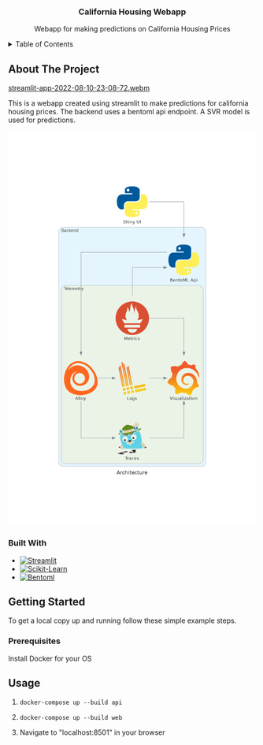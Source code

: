 <h3 align="center">California Housing Webapp</h3>

  <p align="center">
    Webapp for making predictions on California Housing Prices
    <br />
  </p>
</div>



<!-- TABLE OF CONTENTS -->
<details>
  <summary>Table of Contents</summary>
  <ol>
    <li>
      <a href="#about-the-project">About The Project</a>
      <ul>
        <li><a href="#built-with">Built With</a></li>
      </ul>
    </li>
    <li>
      <a href="#getting-started">Getting Started</a>
      <ul>
        <li><a href="#prerequisites">Prerequisites</a></li>
        <li><a href="#installation">Installation</a></li>
      </ul>
    </li>
    <li><a href="#usage">Usage</a></li>
  </ol>
</details>

<!-- ABOUT THE PROJECT -->
## About The Project

[streamlit-app-2022-08-10-23-08-72.webm](https://user-images.githubusercontent.com/25290130/184062032-b330c593-67fc-4483-a864-0820cb5b3f5f.webm)

This is a webapp created using streamlit to make predictions for california housing prices. The backend uses a bentoml api endpoint. A SVR model is used for predictions.

![Diagram](images/architecture.png)
### Built With

* [![Streamlit][Streamlit.io]][Streamlit-url]
* [![Scikit-Learn][Scikit-learn.org]][Scikit-learn-url]
* [![Bentoml][Bentoml.com]][Bentoml-url]


<!-- GETTING STARTED -->
## Getting Started

To get a local copy up and running follow these simple example steps.

### Prerequisites

Install Docker for your OS

<!-- USAGE EXAMPLES -->
## Usage

1. ```docker-compose up --build api```

2. ```docker-compose up --build web```

3. Navigate to "localhost:8501" in your browser

[Streamlit-url]: https://streamlit.io/
[Streamlit.io]: https://img.shields.io/badge/Streamlit-0769AD?style=for-the-badge&logo=streamlit&logoColor=FF4B4B
[Scikit-learn.org]: https://img.shields.io/badge/ScikitLearn-0769AD?style=for-the-badge&logo=scikit-learn&logoColor=F7931E
[Scikit-learn-url]: https://scikit-learn.org/stable/
[Bentoml.com]: https://img.shields.io/badge/Bentoml-0769AD?style=for-the-badge&logo=python&logoColor=3776AB
[Bentoml-url]: https://www.bentoml.com/

